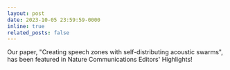 ```yaml
---
layout: post
date: 2023-10-05 23:59:59-0000
inline: true
related_posts: false
---
```


Our paper, "Creating speech zones with self-distributing acoustic swarms", has been featured in Nature Communications Editors' Highlights!

